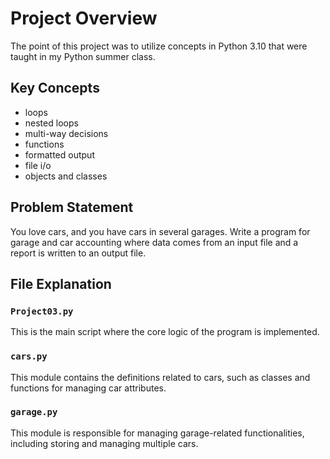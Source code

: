 # Project Overview

The point of this project was to utilize concepts in Python 3.10 that were taught in my Python summer class. 

## Key Concepts

- loops
- nested loops
- multi-way decisions
- functions
- formatted output
- file i/o
- objects and classes

## Problem Statement

You love cars, and you have cars in several garages. Write a program for garage and car accounting where data comes from an input file and a report is written to an output file.

## File Explanation

### `Project03.py`

This is the main script where the core logic of the program is implemented.

### `cars.py`

This module contains the definitions related to cars, such as classes and functions for managing car attributes.

### `garage.py`

This module is responsible for managing garage-related functionalities, including storing and managing multiple cars.

